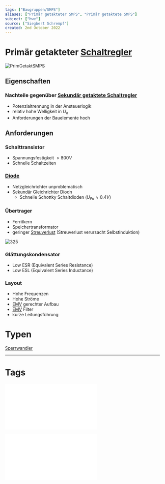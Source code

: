 ```yaml
---
tags: ["Baugruppen/SMPS"]
aliases: ["Primär getakteter SMPS", "Primär getaktete SMPS"]
subject: ["hwe"]
source: ["Siegbert Schrempf"]
created: 2nd October 2022
---
```


# Primär getakteter [Schaltregler](Schaltnetzteil.md)

![PrimGetaktSMPS](../assets/PrimGetaktSMPS.png)

## Eigenschaften

### Nachteile gegenüber [Sekundär getaktete Schaltregler](Sekundär%20getaktete%20Schaltregler.md)

- Potenzialtrennung in der Ansteuerlogik
- relativ hohe Welligkeit in $U_{a}$
- Anforderungen der Bauelemente hoch

## Anforderungen

### Schalttransistor

- Spannungsfestigkeit $>800V$
- Schnelle Schaltzeiten

### [Diode](../Halbleiter/Diode.md)

- Netzgleichrichter unproblematisch
- Sekundär Gleichrichter Diodn
	- Schnelle Schottky Schaltdioden ($U_{Fo} \approx 0.4V$)
 

### Übertrager

- Ferritkern
- Speichertransformator
- geringer [Streuverlust](../../HF-Technik/Streuparameter.md) (Streuverlust verursacht Selbstinduktion)

![325](../assets/Trafo-Streuung.png)

### Glättungskondensator

- Low ESR (Equivalent Series Resistance)
- Low ESL (Equivalent Series Inductance)

### Layout

- Hohe Frequenzen
- Hohe Ströme
- [EMV](../Elektromagnetische%20Verträglichkeit.md) gerechter Aufbau
- [EMV](../Elektromagnetische%20Verträglichkeit.md) Filter
- kurze Leitungsführung

# Typen

[Sperrwandler](Sperrwandler.md)

---

# Tags

![SMPS_intro](../assets/pdf/SMPS_intro.pdf)

![Schaltnetzteile_Schmidt-Walter](../../xEDU/xLiteratur/DigitalAnalogST/Schaltnetzteile_Schmidt-Walter.pdf)
